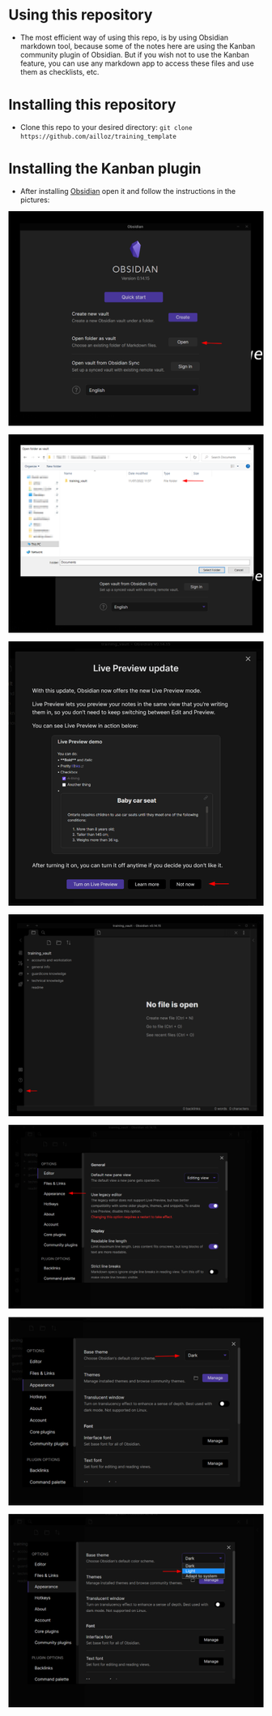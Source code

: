 # Using this repository
- The most efficient way of using this repo, is by using Obsidian markdown tool, because some of the notes here are using the Kanban community plugin of Obsidian. But if you wish not to use the Kanban feature, you can use any markdown app to access these files and use them as checklists, etc.
# Installing this repository
- Clone this repo to your desired directory:
	``` git clone https://github.com/ailloz/training_template ```
# Installing the Kanban plugin
- After installing [Obsidian](https://obsidian.md/) open it and follow the instructions in the pictures:

![1.png](/README/pictures/1.png)

![2.png](/README/pictures/2.png)

![3.png](/README/pictures/3.png)

![4.png](/README/pictures/4.png)

![5.png](/README/pictures/5.png)

![6.png](/README/pictures/6.png)

![7.png](/README/pictures/7.png)